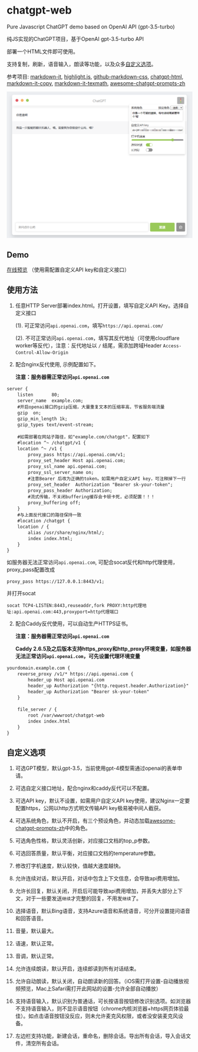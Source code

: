 # chatgpt-web
Pure Javascript ChatGPT demo based on OpenAI API (gpt-3.5-turbo)

纯JS实现的ChatGPT项目，基于OpenAI gpt-3.5-turbo API

部署一个HTML文件即可使用。

支持复制，刷新，语音输入，朗读等功能，以及众多[自定义选项](#自定义选项)。

参考项目: 
[markdown-it](https://github.com/markdown-it/markdown-it), 
[highlight.js](https://github.com/highlightjs/highlight.js), 
[github-markdown-css](https://github.com/sindresorhus/github-markdown-css), 
[chatgpt-html](https://github.com/slippersheepig/chatgpt-html), 
[markdown-it-copy](https://github.com/ReAlign/markdown-it-copy), 
[markdown-it-texmath](https://github.com/goessner/markdown-it-texmath), 
[awesome-chatgpt-prompts-zh](https://github.com/PlexPt/awesome-chatgpt-prompts-zh)

![示例](https://github.com/xqdoo00o/chatgpt-web/blob/main/example.png)

## Demo

[在线预览](https://xqdoo00o.github.io/chatgpt-web/) （使用需配置自定义API key和自定义接口）

## 使用方法
1. 任意HTTP Server部署index.html。打开设置，填写自定义API Key。选择自定义接口

    (1). 可正常访问`api.openai.com`，填写`https://api.openai.com/`

    (2). 不可正常访问`api.openai.com`，填写其反代地址（可使用cloudflare worker等反代），注意：反代地址以 `/` 结尾，需添加跨域Header `Access-Control-Allow-Origin`
2. 配合nginx反代使用, 示例配置如下。

    **注意：服务器需正常访问`api.openai.com`**
```
server {
    listen       80;
    server_name  example.com;
    #开启openai接口的gzip压缩，大量重复文本的压缩率高，节省服务端流量
    gzip  on;
    gzip_min_length 1k;
    gzip_types text/event-stream;

    #如需部署在网站子路径，如"example.com/chatgpt"，配置如下
    #location ^~ /chatgpt/v1 {
    location ^~ /v1 {
        proxy_pass https://api.openai.com/v1;
        proxy_set_header Host api.openai.com;
        proxy_ssl_name api.openai.com;
        proxy_ssl_server_name on;
        #注意Bearer 后改为正确的token。如需用户自定义API key，可注释掉下一行
        proxy_set_header  Authorization "Bearer sk-your-token";
        proxy_pass_header Authorization;
        #流式传输，不关闭buffering缓存会卡顿卡死，必须配置！！！
        proxy_buffering off;
    }
    #与上面反代接口的路径保持一致
    #location /chatgpt {
    location / {
        alias /usr/share/nginx/html/;
        index index.html;
    }
}
```
如服务器无法正常访问`api.openai.com`, 可配合socat反代和http代理使用，proxy_pass配置改成
```
proxy_pass https://127.0.0.1:8443/v1;
```
并打开socat
```
socat TCP4-LISTEN:8443,reuseaddr,fork PROXY:http代理地址:api.openai.com:443,proxyport=http代理端口
```
2. 配合Caddy反代使用，可以自动生产HTTPS证书。

   **注意：服务器需正常访问`api.openai.com`**

   **Caddy 2.6.5及之后版本支持https_proxy和http_proxy环境变量，如服务器无法正常访问`api.openai.com`，可先设置代理环境变量**
```
yourdomain.example.com {
	reverse_proxy /v1/* https://api.openai.com {
		header_up Host api.openai.com
		header_up Authorization "{http.request.header.Authorization}"
		header_up Authorization "Bearer sk-your-token"
	}

	file_server / {
		root /var/wwwroot/chatgpt-web
		index index.html
	}
}
```

## 自定义选项

1. 可选GPT模型，默认gpt-3.5，当前使用gpt-4模型需通过openai的表单申请。

2. 可选自定义接口地址，配合nginx和caddy反代可以不配置。

3. 可选API key，默认不设置，如需用户自定义API key使用，建议Nginx一定要配置https，公网以http方式明文传输API key极易被中间人截获。

4. 可选系统角色，默认不开启，有三个预设角色，并动态加载[awesome-chatgpt-prompts-zh](https://github.com/PlexPt/awesome-chatgpt-prompts-zh)中的角色。

5. 可选角色性格，默认灵活创新，对应接口文档的top_p参数。

6. 可选回答质量，默认平衡，对应接口文档的temperature参数。

7. 修改打字机速度，默认较快，值越大速度越快。

8. 允许连续对话，默认开启，对话中包含上下文信息，会导致api费用增加。

9. 允许长回复，默认关闭，开启后可能导致api费用增加，并丢失大部分上下文，对于一些要发送`继续`才完整的回复，不用发`继续`了。

10. 选择语音，默认Bing语音，支持Azure语音和系统语音，可分开设置提问语音和回答语音。

11. 音量，默认最大。

12. 语速，默认正常。

13. 音调，默认正常。

14. 允许连续朗读，默认开启，连续郎读到所有对话结束。

15. 允许自动朗读，默认关闭，自动朗读新的回答。（iOS需打开设置-自动播放视频预览，Mac上Safari需打开此网站的设置-允许全部自动播放）

16. 支持语音输入，默认识别为普通话，可长按语音按钮修改识别选项。如浏览器不支持语音输入，则不显示语音按钮（chrome内核浏览器+https网页体验最佳）。如点击语音按钮没反应，则未允许麦克风权限，或者没安装麦克风设备。

17. 左边栏支持功能，新建会话，重命名，删除会话。导出所有会话，导入会话文件，清空所有会话。